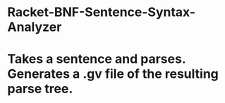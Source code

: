 # Racket-BNF-Sentence-Syntax-Analyzer
# Takes a sentence and parses. Generates a .gv file of the resulting parse tree.

